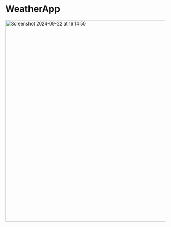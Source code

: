 # WeatherApp
<img width="632" alt="Screenshot 2024-09-22 at 16 14 50" src="https://github.com/user-attachments/assets/ba001119-e0ad-4a8e-b084-87962c65c813">
